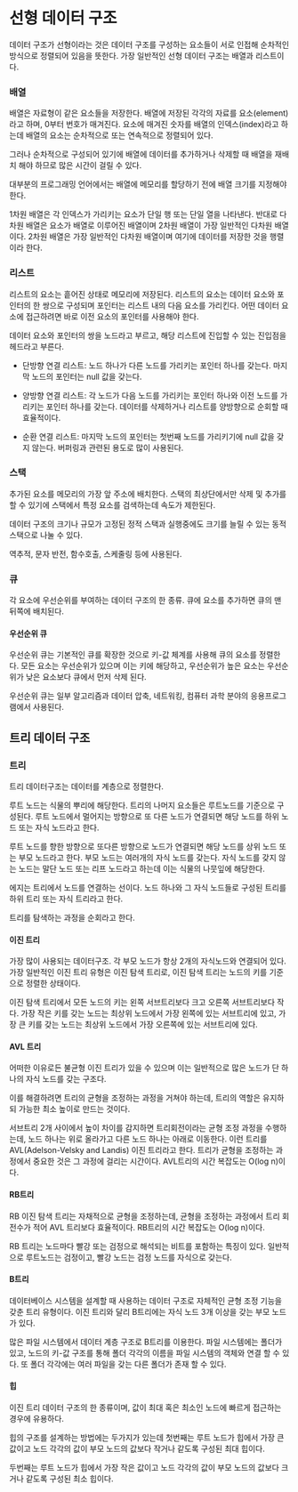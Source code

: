 # 선형 데이터 구조

데이터 구조가 선형이라는 것은 데이터 구조를 구성하는 요소들이 서로 인접해 순차적인 방식으로 정렬되어 있음을 뜻한다. 가장 일반적인 선형 데이터 구조는 배열과 리스트이다. 

### 배열
배열은 자료형이 같은 요소들을 저장한다. 배열에 저장된 각각의 자료를 요소(element)라고 하며, 0부터 번호가 매겨진다. 
요소에 매겨진 숫자를 배열의 인덱스(index)라고 하는데 배열의 요소는 순차적으로 또는 연속적으로 정렬되어 있다.

그러나 순차적으로 구성되어 있기에 배열에 데이터를 추가하거나 삭제할 때 배열을 재배치 해야 하므로 많은 시간이 걸릴 수 있다. 

대부분의 프로그래밍 언어에서는 배열에 메모리를 할당하기 전에 배열 크기를 지정해야 한다.

1차원 배열은 각 인덱스가 가리키는 요소가 단일 행 또는 단일 열을 나타낸다. 반대로 다차원 배열은 요소가 배열로 이루어진 배열이며 2차원 배열이 가장 일반적인 다차원 배열이다. 2차원 배열은 가장 일반적인 다차원 배열이며 여기에 데이터를 저장한 것을 행렬이라 한다.

### 리스트
리스트의 요소는 흩어진 상태로 메모리에 저장된다. 리스트의 요소는 데이터 요소와 포인터의 한 쌍으로 구성되며 포인터는 리스트 내의 다음 요소를 가리킨다. 어떤 데이터 요소에 접근하려면 바로 이전 요소의 포인터를 사용해야 한다.

데이터 요소와 포인터의 쌍을 노드라고 부르고, 해당 리스트에 진입할 수 있는 진입점을 헤드라고 부른다.

* 단방향 연결 리스트: 노드 하나가 다른 노드를 가리키는 포인터 하나를 갖는다. 마지막 노드의 포인터는 null 값을 갖는다.

* 양방향 연결 리스트: 각 노드가 다음 노드를 가리키는 포인터 하나와 이전 노드를 가리키는 포인터 하나를 갖는다. 데이터를 삭제하거나 리스트를 양방향으로 순회할 때 효율적이다.

* 순환 연결 리스트: 마지막 노드의 포인터는 첫번째 노드를 가리키기에 null 값을 갖지 않는다. 버퍼링과 관련된 용도로 많이 사용된다.

### 스택
추가된 요소를 메모리의 가장 앞 주소에 배치한다. 스택의 최상단에서만 삭제 및 추가를 할 수 있기에 스택에서 특정 요소를 검색하는데 속도가 제한된다. 

데이터 구조의 크기나 규모가 고정된 정적 스택과 실행중에도 크기를 늘릴 수 있는 동적 스택으로 나눌 수 있다. 

역추적, 문자 반전, 함수호출, 스케줄링 등에 사용된다.

### 큐
각 요소에 우선순위를 부여하는 데이터 구조의 한 종류. 큐에 요소를 추가하면 큐의 맨 뒤쪽에 배치된다. 

#### 우선순위 큐
우선순위 큐는 기본적인 큐를 확장한 것으로 키-값 체계를 사용해 큐의 요소를 정렬한다. 모든 요소는 우선순위가 있으며 이는 키에 해당하고, 우선순위가 높은 요소는 우선순위가 낮은 요소보다 큐에서 먼저 삭제 된다. 

우선순위 큐는 일부 알고리즘과 데이터 압축, 네트워킹, 컴퓨터 과학 분야의 응용프로그램에서 사용된다.

## 트리 데이터 구조
### 트리
트리 데이터구조는 데이터를 계층으로 정렬한다. 

루트 노드는 식물의 뿌리에 해당한다. 트리의 나머지 요소들은 루트노드를 기준으로 구성된다. 루트 노드에서 멀어지는 방향으로 또 다른 노드가 연결되면 해당 노드를 하위 노드 또는 자식 노드라고 한다.

루트 노드를 향한 방향으로 또다른 방향으로 노드가 연결되면 해당 노드를 상위 노드 또는 부모 노드라고 한다. 부모 노드는 여러개의 자식 노드를 갖는다. 자식 노드를 갖지 않는 노드는 말단 노드 또는 리프 노드라고 하는데 이는 식물의 나뭇잎에 해당한다.

에지는 트리에서 노드를 연결하는 선이다. 노드 하나와 그 자식 노드들로 구성된 트리를 하위 트리 또는 자식 트리라고 한다.

트리를 탐색하는 과정을 순회라고 한다.

#### 이진 트리
가장 많이 사용되는 데이터구조. 각 부모 노드가 항상 2개의 자식노드와 연결되어 있다. 가장 일반적인 이진 트리 유형은 이진 탐색 트리로, 이진 탐색 트리는 노드의 키를 기준으로 정렬한 상태이다.

이진 탐색 트리에서 모든 노드의 키는 왼쪽 서브트리보다 크고 오른쪽 서브트리보다 작다. 가장 작은 키를 갖는 노드는 최상위 노드에서 가장 왼쪽에 있는 서브트리에 있고, 가장 큰 키를 갖는 노드는 최상위 노드에서 가장 오른쪽에 있는 서브트리에 있다.

#### AVL 트리
어떠한 이유로든 불균형 이진 트리가 있을 수 있으며 이는 일반적으로 많은 노드가 단 하나의 자식 노드를 갖는 구조다.

이를 해결하려면 트리의 균형을 조정하는 과정을 거쳐야 하는데, 트리의 역할은 유지하되 가능한 최소 높이로 만드는 것이다.

서브트리 2개 사이에서 높이 차이를 감지하면 트리회전이라는 균형 조정 과정을 수행하는데, 노드 하나는 위로 올라가고 다른 노드 하나는 아래로 이동한다. 이런 트리를 AVL(Adelson-Velsky and Landis) 이진 트리라고 한다.
트리가 균형을 조정하는 과정에서 중요한 것은 그 과정에 걸리는 시간이다. AVL트리의 시간 복잡도는 O(log n)이다. 

#### RB트리
RB 이진 탐색 트리는 자채적으로 균형을 조정하는데, 균형을 조정하는 과정에서 트리 회전수가 적어 AVL 트리보다 효율적이다. RB트리의 시간 복잡도는 O(log n)이다. 

RB 트리는 노드마다 빨강 또는 검정으로 해석되는 비트를 포함하는 특징이 있다. 일반적으로 루트노드는 검정이고, 빨강 노드는 검정 노드를 자식으로 갖는다.

#### B트리
데이터베이스 시스템을 설계할 때 사용하는 데이터 구조로 자체적인 균형 조정 기능을 갖춘 트리 유형이다. 이진 트리와 달리 B트리에는 자식 노드 3개 이상을 갖는 부모 노드가 있다.

많은 파일 시스템에서 데이터 계층 구조로 B트리를 이용한다. 파일 시스템에는 폴더가 있고, 노드의 키-값 구조를 통해 폴더 각각의 이름을 파일 시스템의 객체와 연결 할 수 있다. 
또 폴더 각각에는 여러 파일을 갖는 다른 폴더가 존재 할 수 있다. 

#### 힙
이진 트리 데이터 구조의 한 종류이며, 값이 최대 혹은 최소인 노드에 빠르게 접근하는 경우에 유용하다. 

힙의 구조를 설계하는 방법에는 두가지가 있는데 첫번째는 루트 노드가 힙에서 가장 큰 값이고 노드 각각의 값이 부모 노드의 값보다 작거나 같도록 구성된 최대 힙이다.

두번째는 루트 노드가 힙에서 가장 작은 값이고 노드 각각의 값이 부모 노드의 값보다 크거나 같도록 구성된 최소 힙이다.

